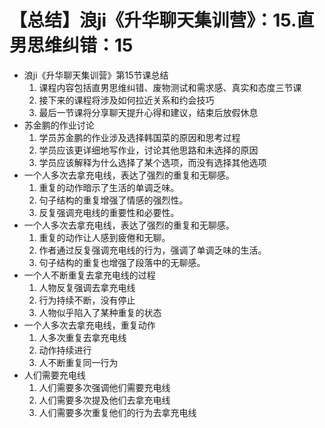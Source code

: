 # 【总结】浪ji《升华聊天集训营》：15.直男思维纠错：15

-   浪ji《升华聊天集训营》第15节课总结
    1.  课程内容包括直男思维纠错、废物测试和需求感、真实和态度三节课
    2.  接下来的课程将涉及如何拉近关系和约会技巧
    3.  最后一节课将分享聊天提升心得和建议，结束后放假休息
-   苏金鹏的作业讨论
    1.  学员苏金鹏的作业涉及选择韩国菜的原因和思考过程
    2.  学员应该更详细地写作业，讨论其他思路和未选择的原因
    3.  学员应该解释为什么选择了某个选项，而没有选择其他选项
-   一个人多次去拿充电线，表达了强烈的重复和无聊感。
    1.  重复的动作暗示了生活的单调乏味。
    2.  句子结构的重复增强了情感的强烈性。
    3.  反复强调充电线的重要性和必要性。
-   一个人多次去拿充电线，表达了强烈的重复和无聊感。
    1.  重复的动作让人感到疲倦和无聊。
    2.  作者通过反复强调充电线的行为，强调了单调乏味的生活。
    3.  句子结构的重复也增强了段落中的无聊感。
-   一个人不断重复去拿充电线的过程
    1.  人物反复强调去拿充电线
    2.  行为持续不断，没有停止
    3.  人物似乎陷入了某种重复的状态
-   一个人多次去拿充电线，重复动作
    1.  人多次重复去拿充电线
    2.  动作持续进行
    3.  人不断重复同一行为
-   人们需要充电线
    1.  人们需要多次强调他们需要充电线
    2.  人们需要多次提及他们去拿充电线
    3.  人们需要多次重复他们的行为去拿充电线